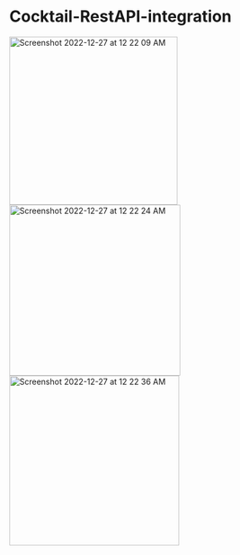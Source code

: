 # Cocktail-RestAPI-integration


<img width="299" alt="Screenshot 2022-12-27 at 12 22 09 AM" src="https://user-images.githubusercontent.com/52202888/209574953-138fd766-40a1-4b99-99b5-4ded68aee8e8.png"> <img width="304" alt="Screenshot 2022-12-27 at 12 22 24 AM" src="https://user-images.githubusercontent.com/52202888/209574958-9c24cd9f-8608-4a61-9efe-c820ddd8e09b.png"> <img width="302" alt="Screenshot 2022-12-27 at 12 22 36 AM" src="https://user-images.githubusercontent.com/52202888/209574973-33597ee6-2a02-4cad-a069-70679cc383fc.png">



